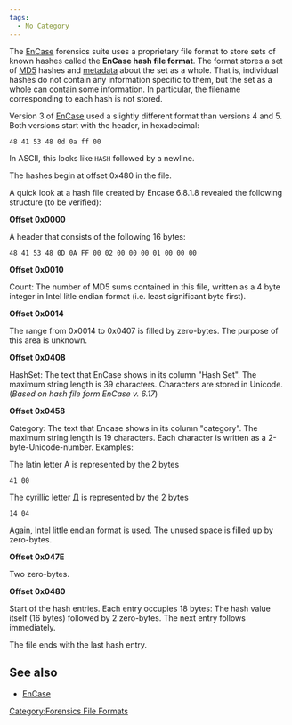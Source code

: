 ```yaml
---
tags:
  - No Category
---
```

The [EnCase](encase.md) forensics suite uses a proprietary file
format to store sets of known hashes called the **EnCase hash file
format**. The format stores a set of [MD5](md5.md) hashes and
[metadata](metadata.md) about the set as a whole. That is,
individual hashes do not contain any information specific to them, but
the set as a whole can contain some information. In particular, the
filename corresponding to each hash is not stored.

Version 3 of [EnCase](encase.md) used a slightly different
format than versions 4 and 5. Both versions start with the header, in
hexadecimal:

    48 41 53 48 0d 0a ff 00

In ASCII, this looks like `HASH` followed by a newline.

The hashes begin at offset 0x480 in the file.

A quick look at a hash file created by Encase 6.8.1.8 revealed the
following structure (to be verified):

**Offset 0x0000**

A header that consists of the following 16 bytes:

    48 41 53 48 0D 0A FF 00 02 00 00 00 01 00 00 00

**Offset 0x0010**

Count: The number of MD5 sums contained in this file, written as a 4
byte integer in Intel litle endian format (i.e. least significant byte
first).

**Offset 0x0014**

The range from 0x0014 to 0x0407 is filled by zero-bytes. The purpose of
this area is unknown.

**Offset 0x0408**

HashSet: The text that EnCase shows in its column "Hash Set". The
maximum string length is 39 characters. Characters are stored in
Unicode. (*Based on hash file form EnCase v. 6.17*)

**Offset 0x0458**

Category: The text that Encase shows in its column "category". The
maximum string length is 19 characters. Each character is written as a
2-byte-Unicode-number. Examples:

The latin letter A is represented by the 2 bytes

    41 00

The cyrillic letter Д is represented by the 2 bytes

    14 04

Again, Intel little endian format is used. The unused space is filled up
by zero-bytes.

**Offset 0x047E**

Two zero-bytes.

**Offset 0x0480**

Start of the hash entries. Each entry occupies 18 bytes: The hash value
itself (16 bytes) followed by 2 zero-bytes. The next entry follows
immediately.

The file ends with the last hash entry.

## See also

- [EnCase](encase.md)

[Category:Forensics File
Formats](category:forensics_file_formats.md)
